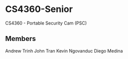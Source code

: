 # CS4360-Senior

CS4360 - Portable Security Cam (PSC)



Members
-----------------
Andrew Trinh
John Tran
Kevin Ngovanduc
Diego Medina
